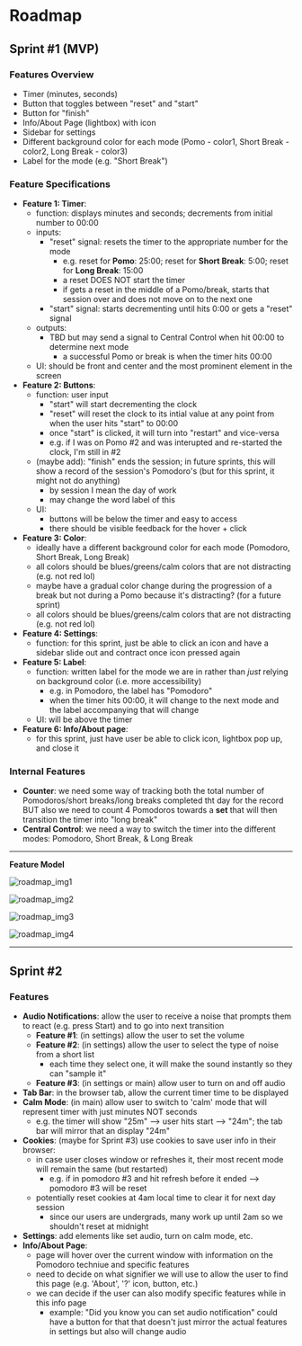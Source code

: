 # Roadmap

## Sprint #1 (MVP)
### Features Overview
- Timer (minutes, seconds)
- Button that toggles between "reset" and "start"
- Button for "finish" 
- Info/About Page (lightbox) with icon
- Sidebar for settings
- Different background color for each mode (Pomo - color1, Short Break - color2, Long Break - color3)
- Label for the mode (e.g. "Short Break")

### Feature Specifications
- **Feature 1: Timer**: 
  - function: displays minutes and seconds; decrements from initial number to 00:00 
  - inputs: 
    - "reset" signal: resets the timer to the appropriate number for the mode
      - e.g. reset for **Pomo**: 25:00; reset for **Short Break**: 5:00; reset for **Long Break**: 15:00
      - a reset DOES NOT start the timer
      - if gets a reset in the middle of a Pomo/break, starts that session over and does not move on to the next one
    - "start" signal: starts decrementing until hits 0:00 or gets a "reset" signal
  - outputs:
    - TBD but may send a signal to Central Control when hit 00:00 to determine next mode
      - a successful Pomo or break is when the timer hits 00:00 
  - UI: should be front and center and the most prominent element in the screen
- **Feature 2: Buttons**: 
  - function: user input
    - "start" will start decrementing the clock
    - "reset" will reset the clock to its intial value at any point from when the user hits "start" to 00:00
    - once "start" is clicked, it will turn into "restart" and vice-versa
    - e.g. if I was on Pomo #2 and was interupted and re-started the clock, I'm still in #2
  - (maybe add): "finish" ends the session; in future sprints, this will show a record of the session's Pomodoro's (but for this sprint, it might not do anything)
    - by session I mean the day of work
    - may change the word label of this
  - UI:
    - buttons will be below the timer and easy to access
    - there should be visible feedback for the hover + click
- **Feature 3: Color**: 
  - ideally have a different background color for each mode (Pomodoro, Short Break, Long Break)
  - all colors should be blues/greens/calm colors that are not distracting (e.g. not red lol)
  - maybe have a gradual color change during the progression of a break but not during a Pomo because it's distracting? (for a future sprint)
  - all colors should be blues/greens/calm colors that are not distracting (e.g. not red lol)
- **Feature 4: Settings**:
  - function: for this sprint, just be able to click an icon and have a sidebar slide out and contract once icon pressed again
- **Feature 5: Label**: 
  - function: written label for the mode we are in rather than *just* relying on background color (i.e. more accessibility)
    - e.g. in Pomodoro, the label has "Pomodoro"
    - when the timer hits 00:00, it will change to the next mode and the label accompanying that will change
  - UI: will be above the timer
- **Feature 6: Info/About page**: 
  - for this sprint, just have user be able to click icon, lightbox pop up, and close it
    
    
### Internal Features
- **Counter**: we need some way of tracking both the total number of Pomodoros/short breaks/long breaks completed tht day for the record BUT also we need to count 4 Pomodoros towards a **set** that will then transition the timer into "long break"
- **Central Control**: we need a way to switch the timer into the different modes: Pomodoro, Short Break, & Long Break

---

**Feature Model**

![roadmap_img1](user_inferface/images/ui_v1_pomo_start.png)

![roadmap_img2](user_inferface/images/ui_v1_pomo_reset.png)

![roadmap_img3](user_inferface/images/ui_v1_shortbreak_start.png)

![roadmap_img4](user_inferface/images/ui_v1_longbreak_start.png)

---

## Sprint #2
### Features
- **Audio Notifications**: allow the user to receive a noise that prompts them to react (e.g. press Start) and to go into next transition
  - **Feature #1**: (in settings) allow the user to set the volume
  - **Feature #2**: (in settings) allow the user to select the type of noise from a short list
    - each time they select one, it will make the sound instantly so they can "sample it"
  - **Feature #3**: (in settings or main) allow user to turn on and off audio
- **Tab Bar**: in the browser tab, allow the current timer time to be displayed
- **Calm Mode**: (in main) allow user to switch to 'calm' mode that will represent timer with just minutes NOT seconds
  - e.g. the timer will show "25m" --> user hits start --> "24m"; the tab bar will mirror that an display "24m"
- **Cookies**: (maybe for Sprint #3) use cookies to save user info in their browser:
  - in case user closes window or refreshes it, their most recent mode will remain the same (but restarted)
    - e.g. if in pomodoro #3 and hit refresh before it ended --> pomodoro #3 will be reset
  - potentially reset cookies at 4am local time to clear it for next day session
    - since our users are undergrads, many work up until 2am so we shouldn't reset at midnight
- **Settings**: add elements like set audio, turn on calm mode, etc.
- **Info/About Page**:
  - page will hover over the current window with information on the Pomodoro techniue and specific features
  - need to decide on what signifier we will use to allow the user to find this page (e.g. 'About', '?' icon, button, etc.)
  - we can decide if the user can also modify specific features while in this info page
    - example: "Did you know you can set audio notification" could have a button for that that doesn't just mirror the actual features in settings but also will change audio 
